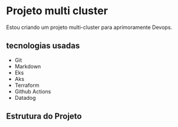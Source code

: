 # Projeto multi cluster 


Estou criando um projeto multi-cluster para aprimoramente Devops. 

## tecnologias usadas

- Git
- Markdown
- Eks
- Aks
- Terraform
- Github Actions 
- Datadog

## Estrutura do Projeto


